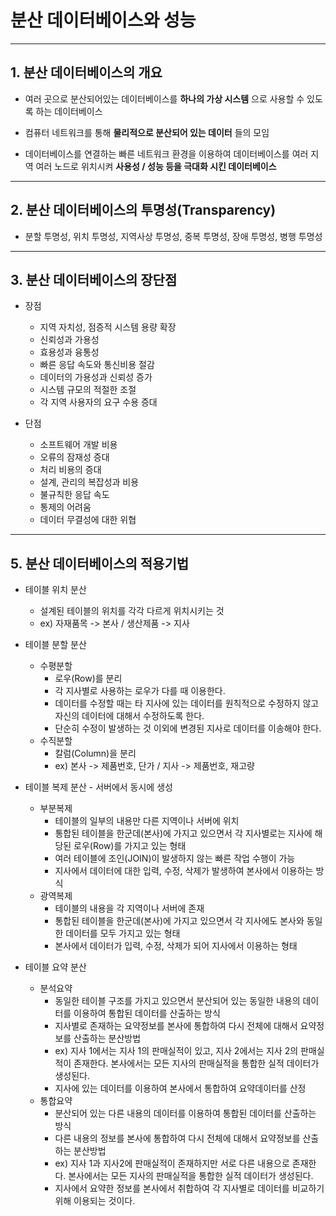 # 분산 데이터베이스와 성능
***

## 1. 분산 데이터베이스의 개요

* 여러 곳으로 분산되어있는 데이터베이스를 **하나의 가상 시스템** 으로 사용할 수 있도록 하는 데이터베이스

* 컴퓨터 네트워크를 통해 **물리적으로 분산되어 있는 데이터** 들의 모임

* 데이터베이스를 연결하는 빠른 네트워크 환경을 이용하여 데이터베이스를 여러 지역 여러 노드로
  위치시켜 **사용성 / 성능 등을 극대화 시킨 데이터베이스**
***

## 2. 분산 데이터베이스의 투명성(Transparency)

* 분할 투명성, 위치 투명성, 지역사상 투명성, 중복 투명성, 장애 투명성, 병행 투명성
***

## 3. 분산 데이터베이스의 장단점

* 장점
  * 지역 자치성, 점증적 시스템 용량 확장
  * 신뢰성과 가용성
  * 효용성과 융통성
  * 빠른 응답 속도와 통신비용 절감
  * 데이터의 가용성과 신뢰성 증가
  * 시스템 규모의 적절한 조절
  * 각 지역 사용자의 요구 수용 증대

* 단점
  * 소프트웨어 개발 비용
  * 오류의 잠재성 증대
  * 처리 비용의 증대
  * 설계, 관리의 복잡성과 비용
  * 불규칙한 응답 속도
  * 통제의 어려움
  * 데이터 무결성에 대한 위협
***

## 5. 분산 데이터베이스의 적용기법

* 테이블 위치 분산
  * 설계된 테이블의 위치를 각각 다르게 위치시키는 것
  * ex) 자재품목 -> 본사 / 생산제품 -> 지사

* 테이블 분할 분산
  * 수평분할
    * 로우(Row)를 분리
    * 각 지사별로 사용하는 로우가 다를 때 이용한다.
    * 데이터를 수정할 때는 타 지사에 있는 데이터를 원칙적으로 수정하지 않고 자신의 데이터에 대해서 수정하도록 한다.
    * 단순히 수정이 발생하는 것 이외에 변경된 지사로 데이터를 이송해야 한다.
  * 수직분할
    * 칼럼(Column)을 분리
    * ex) 본사 -> 제품번호, 단가 / 지사 -> 제품번호, 재고량

* 테이블 복제 분산 - 서버에서 동시에 생성
  * 부분복제
    * 테이블의 일부의 내용만 다른 지역이나 서버에 위치
    * 통합된 테이블을 한군데(본사)에 가지고 있으면서 각 지사별로는 지사에 해당된 로우(Row)를 가지고 있는 형태
    * 여러 테이블에 조인(JOIN)이 발생하지 않는 빠른 작업 수행이 가능
    * 지사에서 데이터에 대한 입력, 수정, 삭제가 발생하여 본사에서 이용하는 방식
  * 광역복제
    * 테이블의 내용을 각 지역이나 서버에 존재
    * 통합된 테이블을 한군데(본사)에 가지고 있으면서 각 지사에도 본사와 동일한 데이터를 모두 가지고 있는 형태
    * 본사에서 데이터가 입력, 수정, 삭제가 되어 지사에서 이용하는 형태

* 테이블 요약 분산
  * 분석요약
    * 동일한 테이블 구조를 가지고 있으면서 분산되어 있는 동일한 내용의 데이터를 이용하여 통합된 데이터를 산출하는 방식
    * 지사별로 존재하는 요약정보를 본사에 통합하여 다시 전체에 대해서 요약정보를 산출하는 분산방법
    * ex) 지사 1에서는 지사 1의 판매실적이 있고, 지사 2에서는 지사 2의 판매실적이 존재한다.
      본사에서는 모든 지사의 판매실적을 통합한 실적 데이터가 생성된다.
    * 지사에 있는 데이터를 이용하여 본사에서 통합하여 요약데이터를 산정
  * 통합요약
    * 분산되어 있는 다른 내용의 데이터를 이용하여 통합된 데이터를 산출하는 방식
    * 다른 내용의 정보를 본사에 통합하여 다시 전체에 대해서 요약정보를 산출하는 분산방법
    * ex) 지사 1과 지사2에 판매실적이 존재하지만 서로 다른 내용으로 존재한다. 본사에서는 모든 지사의 판매실적을
      통합한 실적 데이터가 생성된다.
    * 지사에서 요약한 정보를 본사에서 취합하여 각 지사별로 데이터를 비교하기 위해 이용되는 것이다.
